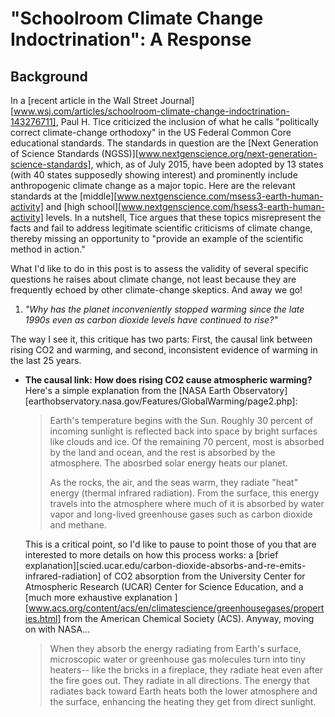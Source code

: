 # "Schoolroom Climate Change Indoctrination": A Response

## Background

In a [recent article in the Wall Street
Journal][www.wsj.com/articles/schoolroom-climate-change-indoctrination-143276711],
Paul H. Tice criticized the inclusion of what he calls "politically correct
climate-change orthodoxy" in the US Federal Common Core educational standards.
The standards in question are the [Next Generation of Science Standards
(NGSS)][www.nextgenscience.org/next-generation-science-standards], which, as
of July 2015, have been adopted by 13 states (with 40 states supposedly
showing interest) and prominently include anthropogenic climate change as a
major topic. Here are the relevant standards at the
[middle][www.nextgenscience.com/msess3-earth-human-activity] and [high
school][www.nextgenscience.com/hsess3-earth-human-activity] levels. In a
nutshell, Tice argues that these topics misrepresent the facts and fail to
address legitimate scientific criticisms of climate change, thereby missing an
opportunity to "provide an example of the scientific method in action."

What I'd like to do in this post is to assess the validity of several specific
questions he raises about climate change, not least because they are
frequently echoed by other climate-change skeptics. And away we go!

1. *"Why has the planet inconveniently stopped warming since the late 1990s
even as carbon dioxide levels have continued to rise?"*

The way I see it, this critique has two parts: First, the causal link between
rising CO2 and warming, and second, inconsistent evidence of warming in the
last 25 years.

* **The causal link: How does rising CO2 cause atmospheric warming?** Here's a
  simple explanation from the [NASA Earth
  Observatory][earthobservatory.nasa.gov/Features/GlobalWarming/page2.php]:

  > Earth's temperature begins with the Sun. Roughly 30 percent of incoming
  > sunlight is reflected back into space by bright surfaces like clouds and
  > ice. Of the remaining 70 percent, most is absorbed by the land and ocean,
  > and the rest is absorbed by the atmosphere. The abosrbed solar energy
  > heats our planet.
  >
  > As the rocks, the air, and the seas warm, they radiate "heat" energy
  > (thermal infrared radiation). From the surface, this energy travels into
  > the atmosphere where much of it is absorbed by water vapor and long-lived
  > greenhouse gases such as carbon dioxide and methane.

  This is a critical point, so I'd like to pause to point those of you that
  are interested to more details on how this process works: a [brief
  explanation][scied.ucar.edu/carbon-dioxide-absorbs-and-re-emits-infrared-radiation]
  of CO2 absorption from the University Center for Atmospheric Research (UCAR)
  Center for Science Education, and a [much more exhaustive explanation
  ][www.acs.org/content/acs/en/climatescience/greenhousegases/properties.html]
  from the American Chemical Society (ACS). Anyway, moving on with NASA...

  > When they absorb the energy radiating from Earth's surface, microscopic
  > water or greenhouse gas molecules turn into tiny heaters-- like the bricks
  > in a fireplace, they radiate heat even after the fire goes out. They
  > radiate in all directions. The energy that radiates back toward Earth
  > heats both the lower atmosphere and the surface, enhancing the heating
  > they get from direct sunlight.

  
